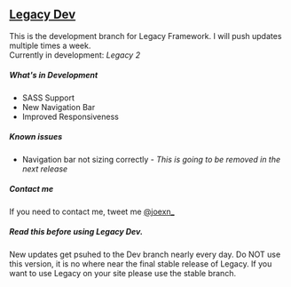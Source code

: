 ## [Legacy Dev](https://legacy-framework.com)
This is the development branch for Legacy Framework. I will push updates multiple times a week.<br />
Currently in development: *Legacy 2*

##### What's in Development
  * SASS Support
  * New Navigation Bar
  * Improved Responsiveness 

##### Known issues
  * Navigation bar not sizing correctly - *This is going to be removed in the next release*

##### Contact me
If you need to contact me, tweet me [@joexn_](https://twitter.com/@joexn_)

##### Read this before using Legacy Dev.
New updates get psuhed to the Dev branch nearly every day. Do NOT use this version, it is no where near the final stable release of Legacy.
If you want to use Legacy on your site please use the stable branch.
